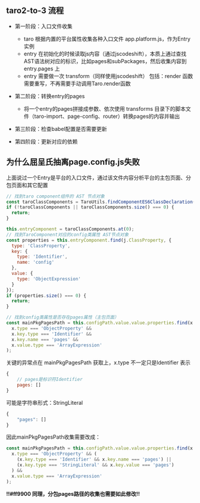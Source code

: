 ## taro2-to-3 流程
- 第一阶段：入口文件收集
	- taro 根据内置的平台属性收集各种入口文件 app.platform.js，作为Entry实例
	- entry 在初始化的时候读取js内容（通过jscodeshift），本质上通过查找AST语法树对应的标识，比如pages和subPackages，然后收集内容到 entry.pages 上
	- entry 需要做一次 transform（同样使用jscodeshift） 包括：render 函数需要重写，不再需要手动调用Taro.render函数

- 第二阶段：转换entry的pages
	- 将一个entry的pages拼接成参数、依次使用 transforms 目录下的脚本文件（taro-import、page-config、router）转换pages的内容并输出

- 第三阶段：检查babel配置是否需要更新

- 第四阶段：更新对应的依赖

## 为什么屈呈氏抽离page.config.js失败
上面说过一个Entry是平台的入口文件，通过该文件内容分析平台的主包页面、分包页面和其它配置

```javascript
// 找到taro component组件的 AST 节点对象
const taroClassComponents = TaroUtils.findComponentES6ClassDeclaration(this.root, '@tarojs/taro');
if (!taroClassComponents || taroClassComponents.size() === 0) {
  return;
}

this.entryComponent = taroClassComponents.at(0);
// 找到TaroComponent对应的config类属性 AST节点对象
const properties = this.entryComponent.find(j.ClassProperty, {
  type: 'ClassProperty',
  key: {
	type: 'Identifier',
	name: 'config'
  },
  value: {
	type: 'ObjectExpression'
  }
});
if (properties.size() === 0) {
  return;
}

// 找到config类属性是否存在pages属性（主包页面）
const mainPkgPagesPath = this.configPath.value.value.properties.find(x =>
  x.type === 'ObjectProperty' &&
  x.key.type === 'Identifier' &&
  x.key.name === 'pages' &&
  x.value.type === 'ArrayExpression'
);
```

关键的异常点在 mainPkgPagesPath 获取上，x.type 不一定只是Identifier 表示
```javascript
{
	// pages是标识符Identifier
	pages: []
}
```
可能是字符串形式：StringLiteral
```javascript
{
	"pages": []
}
```

因此mainPkgPagesPath收集需要改成：

```javascript
const mainPkgPagesPath = this.configPath.value.value.properties.find(x =>
  x.type === 'ObjectProperty' && (
	(x.key.type === 'Identifier' && x.key.name === 'pages') ||
	(x.key.type === 'StringLiteral' && x.key.value === 'pages')
  ) &&
  x.value.type === 'ArrayExpression'
);
```

**!!#ff9900 同理，分包pages路径的收集也需要如此修改!!**